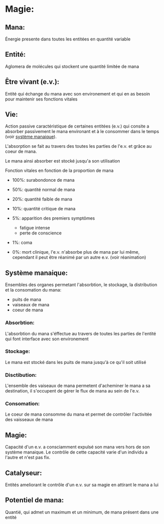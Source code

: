 # Magie:

## __Mana:__

Énergie presente dans toutes les entitées en quantité variable

## __Entité:__

Aglomera de molécules qui stockent une quantité limitée de mana

## __Être vivant (e.v.):__

Entité qui échange du mana avec son environement et qui en as besoin pour maintenir ses fonctions vitales

## __Vie:__

Action passive caractéristique de certaines entitées (e.v.) qui consite a absorber passivement le mana environant et à le consommer dans le temps (voir [système manaique](https://github.com/Linklancien/Better-magic/blob/main/magic.md#syst%C3%A8me-manaique)).

L'absorption se fait au travers des toutes les parties de l'e.v. et grâce au coeur de mana.

Le mana ainsi absorber est stocké jusqu'a son utilisation

Fonction vitales en fonction de la proportion de mana
- 100%: surabondonce de mana
- 50%: quantité normal de mana
- 20%: quantité faible de mana
- 10%: quantité critique de mana
- 5%: apparition des premiers symptômes 

  - fatigue intense
  - perte de conscience

- 1%: coma  
- 0%: mort clinique, l'e.v. n'absorbe plus de mana par lui même, cependant il peut être réanimé par un autre e.v. (voir réanimation)

## __Système manaique:__

Ensembles des organes permetant l'absorbtion, le stockage, la distribution et la consomation du mana:

- puits de mana
- vaiseaux de mana
- coeur de mana
  
### Absorbtion:

L'absorbtion du mana s'éffectue au travers de toutes les parties de l'entité qui font interface avec son environement

### Stockage:

Le mana est stocké dans les puits de mana jusqu'à ce qu'il soit utilisé

### Disctibution:

L'ensemble des vaiseaux de mana permetent d'acheminer le mana a sa destination, il s'occupent de gérer le flux de mana au sein de l'e.v.

### Consomation:

Le coeur de mana consomme du mana et permet de contrôler l'activitée des vaisseaux de mana

## __Magie:__

Capacité d'un e.v. a consciamment expulsé son mana vers hors de son système manaique.
Le contrôle de cette capacité varie d'un individu a l'autre et n'est pas fix.

## __Catalyseur:__

Entités ameliorant le contrôle d'un e.v. sur sa magie en attirant le mana a lui

## __Potentiel de mana:__

Quantié, qui admet un maximum et un minimum, de mana présent dans une entité

